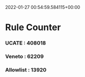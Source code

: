 2022-01-27 00:54:59.584115+00:00
# Rule Counter 
 ### UCATE : 408018

 ### Veneto : 62209

 ### Allowlist : 13920
